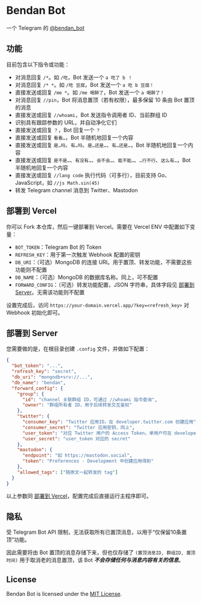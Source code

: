 # Bendan Bot

一个 Telegram 的 [@bendan_bot](https://t.me/bendan_bot)

## 功能

目前包含以下指令或功能：

- 对消息回复 `/*`。如 `/吃`，Bot 发送一个 `a 吃了 b ！`
- 对消息回复 `/* *`。如 `/吃 豆腐`，Bot 发送一个 `a 吃 b 豆腐！`
- 直接发送或回复 `/me *`。如 `/me 喝醉了`，Bot 发送一个 `a 喝醉了！`
- 对消息回复 `//pin`，Bot 将消息置顶（若有权限），最多保留 10 条由 Bot 置顶的消息
- 直接发送或回复 `//whoami`，Bot 发送指令调用者 ID、当前群组 ID
- 识别具有跟踪参数的 URL，并自动净化它们
- 直接发送或回复 `？`，Bot 回复一个 `？`
- 直接发送或回复 `看看…`，Bot 半随机地回复一个内容
- 直接发送或回复 `是…吗`、`有…吗`、`是…还是…`、`有…还是…`，Bot 半随机地回复一个内容
- 直接发送或回复 `是不是…`、`有没有…`、`会不会…`、`能不能…`、`…行不行`、`这么有…`，Bot 半随机地回复一个内容
- 直接发送或回复 `//lang code` 执行代码（可多行），目前支持 Go、JavaScript，如 `//js Math.sin(45)`
- 转发 Telegram channel 消息到 Twitter、Mastodon

## 部署到 Vercel

你可以 Fork 本仓库，然后一键部署到 Vercel。需要在 Vercel ENV 中配置如下变量：

- `BOT_TOKEN`：Telegram Bot 的 Token
- `REFRESH_KEY`：用于第一次触发 Webhook 配置的密钥
- `DB_URI`：（可选）MongoDB 的连接 URI。用于置顶、转发功能，不需要这些功能则不配置
- `DB_NAME`：（可选）MongoDB 的数据库名称。同上，可不配置
- `FORWARD_CONFIG`：（可选）转发功能配置，JSON 字符串，具体字段见 [部署到 Server](#部署到-Server)。无需该功能则不配置

设置完成后，访问 `https://your-domain.vercel.app/?key=<refresh_key>` 对 Webhook 初始化即可。

## 部署到 Server

您需要做的是，在根目录创建 `.config` 文件，并做如下配置：

```json
{
  "bot_token": "...",
  "refresh_key": "secret",
  "db_uri": "mongodb+srv://...",
  "db_name": "bendan",
  "forward_config": {
    "group": {
      "id": "channel 关联群组 ID，可通过 //whoami 指令查询",
      "owner": "群组所有者 ID，用于后续转发交互鉴权"
    },
    "twitter": {
      "consumer_key": "Twitter 应用ID，在 developer.twitter.com 创建应用",
      "consumer_secret": "Twitter 应用密钥，同上",
      "user_token": "对应 Twitter 用户的 Access Token，单用户可在 developer.twitter.com 生成，或多用户基于应用的 OAuth1 授权",
      "user_secret": "user_token 对应的 secret"
    },
    "mastodon": {
      "endpoint": "如 https://mastodon.social",
      "token": "Preferences - Development 中创建应用得到"
    },
    "allowed_tags": ["随原文一起转发的 tag"]
  }
}
```

以上参数同 [部署到 Vercel](#部署到-vercel)，配置完成后直接运行主程序即可。

## 隐私

受 Telegram Bot API 限制，无法获取所有已置顶消息，以用于“仅保留10条置顶”功能。

因此需要将由 Bot 置顶的消息存储下来，但也仅存储了 `(置顶消息ID, 群组ID, 置顶时间)` 用于取消老的消息置顶，该 Bot ***不会存储任何与消息内容有关的信息***。

## License

Bendan Bot is licensed under the [MIT License](https://github.com/sxyazi/bendan/blob/master/LICENSE).
